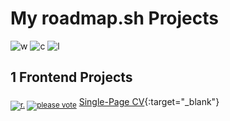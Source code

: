 # My roadmap.sh Projects
![w] ![c] ![l]
## 1 Frontend Projects
<sub>[![r.][r]][001goal] [![please vote][v]][001vote]</sub> [Single-Page CV][001result]{:target="_blank"}

<!-- Badges -->
[c]: https://badgen.net/github/commits/Mephi78/roadmap.sh-projects
[l]: https://badgen.net/github/last-commit/Mephi78/roadmap.sh-projects
[w]: https://badgen.net/badge/work/in%20progress/yellow
[r]: https://badgen.net/badge/r./goal/orange
[v]: https://badgen.net/badge/r./vote/green

<!-- project links -->
[001goal]: https://roadmap.sh/projects/single-page-cv
[001result]: https://html-preview.github.io/?url=https://github.com/Mephi78/roadmap.sh-projects/blob/main/1-Frontend/01-Single-Page-CV/index.html
[001vote]: https://roadmap.sh/projects/single-page-cv/solutions?u=670c1bf1791f57dd60aa2577